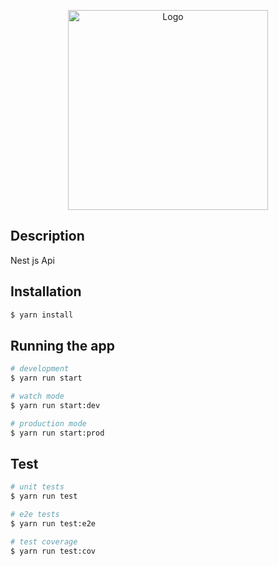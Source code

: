 <p align="center">
  <img src="https://res.cloudinary.com/dmfac7zfe/image/upload/v1637171774/icons/Nightingale.webp" width="320" alt="Logo" />
</p>

## Description
Nest js Api

## Installation

```bash
$ yarn install
```

## Running the app

```bash
# development
$ yarn run start

# watch mode
$ yarn run start:dev

# production mode
$ yarn run start:prod
```

## Test

```bash
# unit tests
$ yarn run test

# e2e tests
$ yarn run test:e2e

# test coverage
$ yarn run test:cov
```
